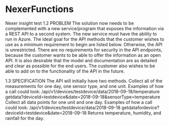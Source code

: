 # NexerFunctions
Nexer insight test
1.2 PROBLEM The solution now needs to be complemented with a new service/program that exposes the information via a REST API to a second system. The new service must have the ability to run in Azure. The ideal goal for the API methods that the customer wishes to use as a minimum requirement to begin are listed below. Otherwise, the API is unrestricted. There are no requirements for security in the API endpoints, because the customer wants to be able to offer the information as an open API. It is also desirable that the model and documentation are as detailed and clear as possible for the end users. The customer also wishes to be able to add on to the functionality of the API in the future.

1.3 SPECIFICATION The API will initially have two methods. Collect all of the measurements for one day, one sensor type, and one unit. Examples of how a call could look: /api/v1/devices/testdevice/data/2018-09-18/temperature getdata?deviceId=testdevice&date=2018-09-18&sensorType=temperature Collect all data points for one unit and one day. Examples of how a call could look: /api/v1/devices/testdevice/data/2018-09-18 getdatafordevice?deviceId=testdevice&date=2018-09-18 Returns temperature, humidity, and rainfall for the day.
